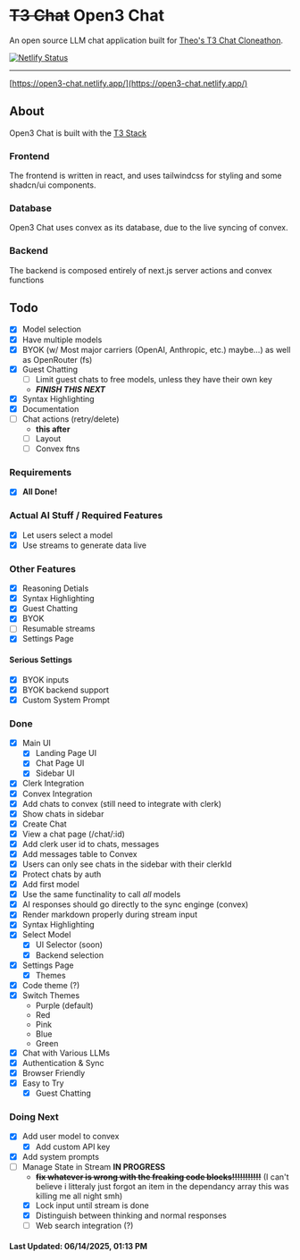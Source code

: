 # ~~T3 Chat~~ **Open3 Chat**
An open source LLM chat application built for [Theo's T3 Chat Cloneathon](https://cloneathon.t3.chat).

[![Netlify Status](https://api.netlify.com/api/v1/badges/07c92033-5691-4e8c-8a80-3cd56af71e1e/deploy-status)](https://app.netlify.com/projects/open3-chat/deploys)

---

[https://open3-chat.netlify.app/](https://open3-chat.netlify.app/)

## About
Open3 Chat is built with the [T3 Stack](https://create.t3.gg/)

### Frontend
The frontend is written in react, and uses tailwindcss for styling and some shadcn/ui components.

### Database
Open3 Chat uses convex as its database, due to the live syncing of convex. 

### Backend
The backend is composed entirely of next.js server actions and convex functions 

## Todo

- [X] Model selection
- [X] Have multiple models
- [X] BYOK (w/ Most major carriers (OpenAI, Anthropic, etc.) maybe...) as well as OpenRouter (fs)
- [X] Guest Chatting
  - [ ] Limit guest chats to free models, unless they have their own key
  - ***FINISH THIS NEXT***
- [X] Syntax Highlighting
- [X] Documentation
- [ ] Chat actions (retry/delete)
  - **this after**
  - [ ] Layout
  - [ ] Convex ftns

### Requirements
 - [X] **All Done!**

### Actual AI Stuff / Required Features
- [X] Let users select a model
- [X] Use streams to generate data live

### Other Features
- [X] Reasoning Detials
- [X] Syntax Highlighting
- [X] Guest Chatting
- [X] BYOK
- [ ] Resumable streams
- [X] Settings Page

#### Serious Settings
- [X] BYOK inputs
- [X] BYOK backend support
- [X] Custom System Prompt

### Done
- [X] Main UI
  - [X] Landing Page UI
  - [X] Chat Page UI
  - [X] Sidebar UI
- [X] Clerk Integration
- [X] Convex Integration
- [X] Add chats to convex (still need to integrate with clerk)
- [X] Show chats in sidebar
- [X] Create Chat
- [X] View a chat page (/chat/:id)
- [X] Add clerk user id to chats, messages
- [X] Add messages table to Convex
- [X] Users can only see chats in the sidebar with their clerkId
- [X] Protect chats by auth
- [X] Add first model
- [X] Use the same functinality to call *all* models
- [X] AI responses should go directly to the sync enginge (convex)
- [X] Render markdown properly during stream input
- [X] Syntax Highlighting
- [X] Select Model
  - [X] UI Selector (soon)
  - [X] Backend selection
- [X] Settings Page
  - [X] Themes
- [X] Code theme (?)
- [X] Switch Themes
  - Purple (default)
  - Red
  - Pink
  - Blue
  - Green
- [X] Chat with Various LLMs
- [X] Authentication & Sync
- [X] Browser Friendly
- [X] Easy to Try
  - [X] Guest Chatting

### Doing Next
- [X] Add user model to convex
  - [X] Add custom API key
- [X] Add system prompts
- [ ] Manage State in Stream **IN PROGRESS**
  - ~~**fix whatever is wrong with the freaking code blocks!!!!!!!!!!!**~~ (I can't believe i litteraly just forgot an item in the dependancy array this was killing me all night smh)
  - [X] Lock input until stream is done
  - [X] Distinguish between thinking and normal responses
  - [ ] Web search integration (?)
#### **Last Updated: 06/14/2025,  01:13 PM**